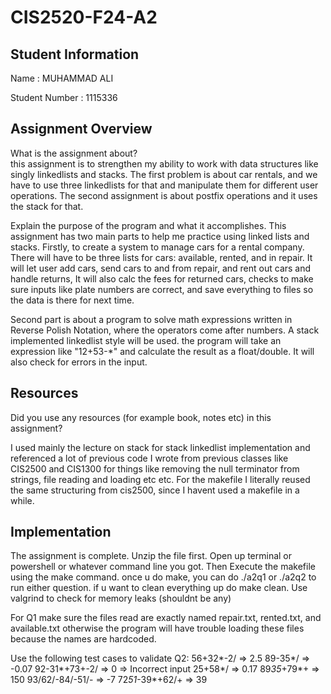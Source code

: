 # CIS2520-F24-A2

## Student Information 
Name : MUHAMMAD ALI

Student Number : 1115336

## Assignment Overview
What is the assignment about?  
this assignment is to strengthen my ability to work with data structures like singly linkedlists and stacks.
The first problem is about car rentals, and we have to use three linkedlists for that and manipulate them for different user operations.
The second assignment is about postfix operations and it uses the stack for that. 

Explain the purpose of the program and what it accomplishes.
This assignment has two main parts to help me practice using linked lists and stacks. Firstly, to create a system to manage cars for a rental company. There will have to be three lists for cars: available, rented, and in repair. It will let user add cars,  send cars to and from repair, and rent out cars and handle returns, It will also calc the fees for returned cars, checks to make sure inputs like plate numbers are correct, and save everything to files so the data is there for next time.

Second part is about a program to solve math expressions written in Reverse Polish Notation,  where the operators come after  numbers. A stack implemented linkedlist style will be used. the program will take an expression like "12+53-*" and calculate the result as a float/double. It will also check for errors in the input.



## Resources 
Did you use any resources (for example book, notes etc) in this assignment?

I used mainly the lecture on stack for stack linkedlist implementation and referenced a lot of previous code I wrote from previous classes like CIS2500 and CIS1300 for things like removing the null terminator from strings, file reading and loading etc etc. For the makefile I literally reused the same structuring from cis2500, since I havent used a makefile in a while. 

## Implementation
The assignment is complete. Unzip the file first. Open up terminal or powershell or whatever command line you got. Then Execute the makefile using the make command. 
once u do make, you can do ./a2q1 or ./a2q2 to run either question.
if u want to clean everything up do make clean.
Use valgrind to check for memory leaks (shouldnt be any)

For Q1 make sure the files read are exactly named repair.txt, rented.txt, and available.txt otherwise the program will have trouble loading these files because the names are hardcoded. 

Use the following test cases to validate Q2:
56+32*-2/ => 2.5
89-35*/ => -0.07
92-31*+73+-2/ => 0
<blank> => Incorrect input 
25+58*/ => 0.17
89*35*+79*+ => 150
93/62/-84/-51/- => -7
72*51*-39*+62/+ => 39


